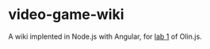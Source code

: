 # video-game-wiki
A wiki implented in Node.js with Angular, for [lab 1](https://github.com/olinjs/olinjs/tree/master/lab1) of Olin.js.
